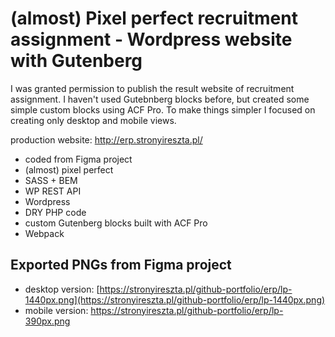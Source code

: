 # (almost) Pixel perfect recruitment assignment - Wordpress website with Gutenberg

I was granted permission to publish the result website of recruitment assignment. I haven't used Gutebnberg blocks before, but created some simple custom blocks using ACF Pro.
To make things simpler I focused on creating only desktop and mobile views.

production website: http://erp.stronyireszta.pl/
<br>

- coded from Figma project
- (almost) pixel perfect
- SASS + BEM
- WP REST API
- Wordpress
- DRY PHP code
- custom Gutenberg blocks built with ACF Pro
- Webpack

## Exported PNGs from Figma project

- desktop version: [https://stronyireszta.pl/github-portfolio/erp/lp-1440px.png](https://stronyireszta.pl/github-portfolio/erp/lp-1440px.png)
- mobile version: https://stronyireszta.pl/github-portfolio/erp/lp-390px.png
